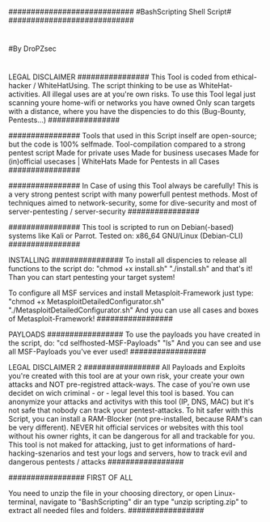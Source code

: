############################
#BashScripting Shell Script#
############################
#
#By DroPZsec
#

LEGAL DISCLAIMER
################
This Tool is coded from ethical-hacker / WhiteHatUsing.
The script thinking to be use as WhiteHat-activities.
All illegal uses are at you're own risks.
To use this Tool legal just scanning youre home-wifi or networks you have owned
Only scan targets with a distance, where you have the dispencies to do this (Bug-Bounty, Pentests...)
################

################
Tools that used in this Script inself are open-source; but the code is  100% selfmade.
Tool-compilation compared to a strong pentest script
Made for private uses
Made for business usecases
Made for (in)official usecases | WhiteHats 
Made for Pentests in all Cases
################

################
In Case of using this Tool always be carefully!
This is a very strong pentest script with many powerfull pentest methods.
Most of techniques aimed to network-security, some for dive-security and most of server-pentesting / server-security
################

################
This tool is scripted to run on Debian(-based) systems like Kali or Parrot.
Tested on: x86_64 GNU/Linux (Debian-CLI)
################


INSTALLING
################
To install all dispencies to release all functions to the script do:
    "chmod +x install.sh"
    "./install.sh"
and that's it!
Than you can start pentesting your target system!

To configure all MSF services and install Metasploit-Framework just type:
    "chmod +x MetasploitDetailedConfigurator.sh"
    "./MetasploitDetailedConfigurator.sh"
And you can use all cases and boxes of Metasploit-Framework!
#################

PAYLOADS
#################
To use the payloads you have created in the script, do:
    "cd selfhosted-MSF-Payloads"
    "ls"
And you can see and use all MSF-Payloads you've ever used!
#################

LEGAL DISCLAIMER 2
#################
All Payloads and Exploits you're created with this tool are at your own risk, your create your own attacks and NOT pre-registred attack-ways.
The case of you're own use decidet on wich criminal - or - legal level this tool is based.
You can anonymize your attacks and activitys with this tool (IP, DNS, MAC) but it's not safe that nobody can track your pentest-attacks.
To hit safer with this Script, you can install a RAM-Blocker (not pre-installed, because RAM's can be very different).
NEVER hit official services or websites with this tool without his owner rights, it can be dangerous for all and trackable for you.
This tool is not maked for attacking, just to get informations of hard-hacking-szenarios and test your logs and servers, how to track evil and dangerous pentests / attacks
#################

#################
FIRST OF ALL

You need to unzip the file in your choosing directory, or open Linux-terminal, navigate to "BashScripting" dir an type "unzip scripting.zip" to extract all needed files and folders.
#################
